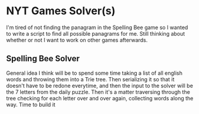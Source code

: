 # NYT Games Solver(s)

I'm tired of not finding the panagram in the Spelling Bee game so I wanted
to write a script to find all possible panagrams for me. Still thinking about
whether or not I want to work on other games afterwards.

## Spelling Bee Solver

General idea I think will be to spend some time taking a list of all english words
and throwing them into a Trie tree. Then serializing it so that it doesn't have to 
be redone everytime, and then the input to the solver will be the 7 letters from 
the daily puzzle. Then it's a matter traversing through the tree checking for each letter 
over and over again, collecting words along the way. Time to build it
